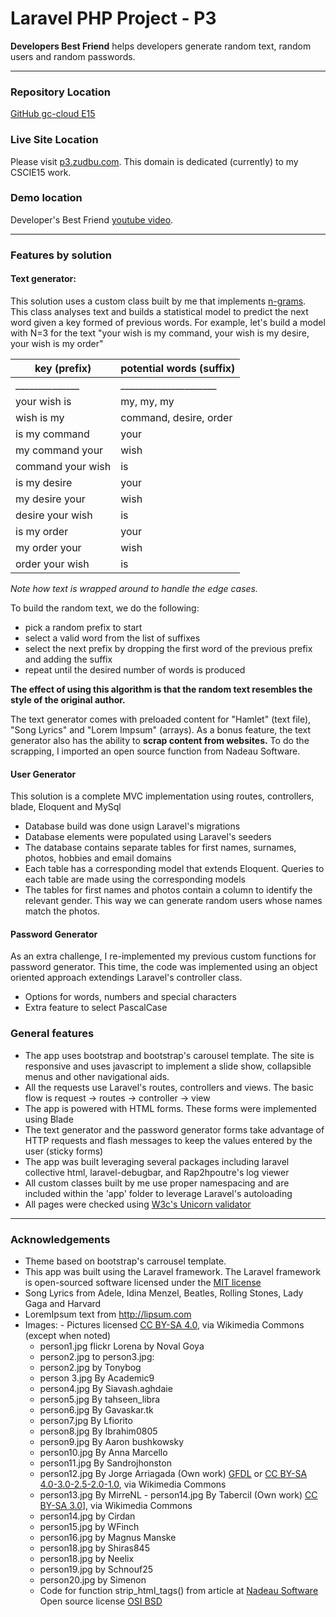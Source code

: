 # Laravel PHP Project - P3

**Developers Best Friend** helps developers generate random text, random users and
random passwords.

***

### Repository Location
[GitHub gc-cloud E15](https://github.com/gc-cloud/E15P3)

### Live Site Location
Please visit [p3.zudbu.com](http://p3.zudbu.com).  This domain is dedicated (currently) to my CSCIE15 work.

### Demo location
Developer's Best Friend [youtube video](https://youtu.be/AZXvgetbxvw).

***

### Features by solution

#### Text generator:
  This solution uses a custom class built by me that implements [n-grams](https://en.wikipedia.org/wiki/N-gram).
  This class analyses text and builds a statistical model to predict the next word
  given a key formed of previous words.  For example, let's build a model with N=3
  for the text "your wish is my command, your wish is my desire, your wish is my order"

|   key (prefix) 	|   potential words (suffix)	|   
|-----	|---	|
|______________|_____________________|
|   your wish is 	|   my, my, my	|
|  wish is my   	|   command, desire, order	|
|  is my command 	|    your	|  
|   my command your	|   wish	|  
|   command your wish	|   is	|  
| is my desire| your|
|  my desire your    | wish|
|  desire your wish  | is|
|  is my order       | your  |
|  my order your     | wish|
|  order your wish   | is|

*Note how text is wrapped around to handle the edge cases.*

To build the random text, we do the following:
  - pick a random prefix to start
  - select a valid word from the list of suffixes
  - select the next prefix by dropping the first word of the previous prefix and adding the suffix
  - repeat until the desired number of words is produced

  **The effect of using this algorithm is that the random text resembles the style of the original
  author.**

  The text generator comes with preloaded content for "Hamlet" (text file), "Song Lyrics" and "Lorem Impsum" (arrays).
  As a bonus feature, the text generator also has the ability to **scrap content
  from websites.** To do the scrapping, I imported an  open source function from Nadeau Software.


#### User Generator
  This solution is a complete MVC implementation using routes, controllers, blade, Eloquent and MySql
  - Database build was done usign Laravel's migrations
  - Database elements were populated using Laravel's seeders
  - The database contains separate tables for first names,
    surnames, photos, hobbies and email domains
  - Each table has a corresponding model that extends Eloquent.  Queries to each table are made
    using the corresponding models
  - The tables for first names and photos contain a column to identify the relevant gender.  This
    way we can generate random users whose names match the photos.

#### Password Generator
  As an extra challenge, I re-implemented my previous custom functions for password generator.
  This time, the code was implemented using an object oriented approach extendings Laravel's controller class.   
  - Options for words, numbers and special characters
  - Extra feature to select PascalCase


### General features
- The app uses bootstrap and bootstrap's carousel template.  The site is responsive
and uses javascript to implement a slide show, collapsible menus and other navigational aids.
- All the requests use Laravel's routes, controllers and views.  The basic flow is
  request -> routes -> controller -> view
- The app is powered with HTML forms.  These forms were implemented using Blade
- The text generator and the password generator forms take advantage of HTTP
 requests and  flash messages to keep the values entered by the user (sticky forms)
- The app was built leveraging several packages including  laravel collective html,
laravel-debugbar, and Rap2hpoutre's log viewer
- All custom classes built by me use proper namespacing and are included within the
  'app' folder to leverage Laravel's autoloading
- All pages were checked using [W3c's Unicorn validator](https://validator.w3.org/)

***

### Acknowledgements
- Theme based on bootstrap's carrousel template.
- This app was built using the Laravel framework. The Laravel framework is open-sourced software licensed under the [MIT license](http://opensource.org/licenses/MIT)
- Song Lyrics from Adele, Idina Menzel, Beatles, Rolling Stones, Lady Gaga and Harvard
- LoremIpsum text from http://lipsum.com
- Images:  - Pictures licensed [CC BY-SA 4.0](http://creativecommons.org/licenses/by-sa/4.0), via       Wikimedia Commons (except when noted)
  - person1.jpg flickr Lorena by Noval Goya  
  - person2.jpg to person3.jpg:
  - person2.jpg by Tonybog  
  - person 3.jpg By Academic9
  - person4.jpg By Siavash.aghdaie
  - person5.jpg By tahseen_libra
  - person6.jpg By Gavaskar.tk
  - person7.jpg By Lfiorito
  - person8.jpg By Ibrahim0805
  - person9.jpg By Aaron bushkowsky
  - person10.jpg By Anna Marcello
  - person11.jpg By Sandrojhonston
  - person12.jpg By Jorge Arriagada (Own work) [GFDL](http://www.gnu.org/copyleft/fdl.html) or [CC BY-SA 4.0-3.0-2.5-2.0-1.0](http://creativecommons.org/licenses/by-sa/4.0-3.0-2.5-2.0-1.0), via Wikimedia Commons
  - person13.jpg By MirreNL  - person14.jpg By Tabercil (Own work) [CC BY-SA 3.0](http://creativecommons.org/licenses/by-sa/3.0)], via Wikimedia Commons
  - person14.jpg by Cirdan
  - person15.jpg by WFinch
  - person16.jpg by Magnus Manske
  - person18.jpg by Shiras845
  - person18.jpg by Neelix
  - person19.jpg by Schnouf25
  - person20.jpg by Simenon
  - Code for function strip_html_tags() from article at [Nadeau Software](http://nadeausoftware.com/articles/2007/09/php_tip_how_strip_html_tags_web_page) Open source license [OSI BSD](http://www.opensource.org/licenses/bsd-license.php)
